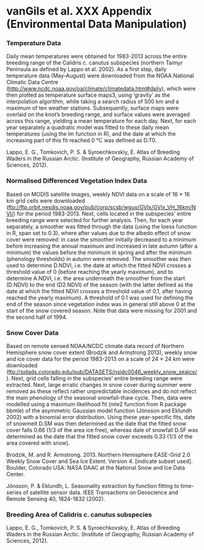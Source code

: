 # vanGils et al. XXX Appendix (Environmental Data Manipulation)

### Temperature Data

Daily mean temperatures were obtained for 1983-2013 across the entire breeding range of the Calidris c. canutus subspecies (northern Taimyr Peninsula as defined by Lappo et al. 2002). As a first step, daily temperature data (May-August) were downloaded from the NOAA National Climatic Data Centre (http://www.ncdc.noaa.gov/oa/climate/climatedata.html#daily), which were then plotted as temperature surface maps3, using ‘gravity’ as the interpolation algorithm, while taking a search radius of 500 km and a maximum of ten weather stations. Subsequently, surface maps were overlaid on the knot’s breeding range, and surface values were averaged across this range, yielding a mean temperature for each day. Next, for each year separately a quadratic model was fitted to these daily mean temperatures (using the lm function in R), and the date at which the increasing part of this fit reached 0 °C was defined as D.T0.

Lappo, E. G., Tomkovich, P. S. & Syroechkovskiy, E. Atlas of Breeding Waders in the Russian Arctic.  (Institute of Geography, Russian Academy of Sciences, 2012).

### Normalised Differenced Vegetation Index Data

Based on MODIS satellite images, weekly NDVI data on a scale of 16 × 16 km grid cells were downloaded (ftp://ftp.orbit.nesdis.noaa.gov/pub/corp/scsb/wguo/GVIx/GVIx_VH_16km/NVI/) for the period 1983-2013. Next, cells located in the subspecies’ entire breeding range were selected for further analysis. Then, for each year separately, a smoother was fitted through the data (using the loess function in R, span set to 0.3), where after values due to the albedo effect of snow cover were removed: in case the smoother initially decreased to a minimum before increasing the annual maximum and increased in late autumn (after a minimum) the values before the minimum in spring and after the minimum (phenology thresholds) in autumn were removed. The smoother was then used to determine D.NDVI, i.e. the date at which the fitted NDVI crosses a threshold value of 0 (before reaching the yearly maximum), and to determine A.NDVI, i.e. the area underneath the smoother from the start (D.NDVI) to the end (D2.NDVI) of the season (with the latter defined as the date at which the fitted NDVI crosses a threshold value of 0.1, after having reached the yearly maximum). A threshold of 0.1 was used for defining the end of the season since vegetation index was in general still above 0 at the start of the snow covered season. Note that data were missing for 2001 and the second half of 1994.

### Snow Cover Data

Based on remote sensed NOAA/NCDC climate data record of Northern Hemisphere snow cover extent (Brodzik and Armstrong 2013), weekly snow and ice cover data for the period 1983-2013 on a scale of 24 × 24 km were downloaded (ftp://sidads.colorado.edu/pub/DATASETS/nsidc0046_weekly_snow_seaice/). Next, grid cells falling in the subspecies’ entire breeding range were extracted. Next, large erratic changes in snow cover during summer were removed as these reflect rather unpredictable incidences and do not reflect the main phenology of the seasonal snowfall-thaw cycle. Then, data were modelled using a maximum likelihood fit (mle2 function from R package bbmle) of the asymmetric Gaussian model function (Jönsson and Eklundh 2002) with a binomial error distribution. Using these year-specific fits, date of snowmelt D.SM was then determined as the date that the fitted snow cover falls 0.66 (1/3 of the area ice free), whereas date of snowfall D.SF was determined as the date that the fitted snow cover exceeds 0.33 (1/3 of the area covered with snow).

Brodzik, M. and R. Armstrong. 2013. Northern Hemisphere EASE-Grid 2.0 Weekly Snow Cover and Sea Ice Extent. Version 4. [indicate subset used]. Boulder, Colorado USA: NASA DAAC at the National Snow and Ice Data Center.

Jönsson, P. & Eklundh, L. Seasonality extraction by function fitting to time-series of satellite sensor data. IEEE Transactions on Geoscience and Remote Sensing 40, 1824-1832 (2002).


### Breeding Area of Calidris c. canutus subspecies

Lappo, E. G., Tomkovich, P. S. & Syroechkovskiy, E. Atlas of Breeding Waders in the Russian Arctic.  (Institute of Geography, Russian Academy of Sciences, 2012).
